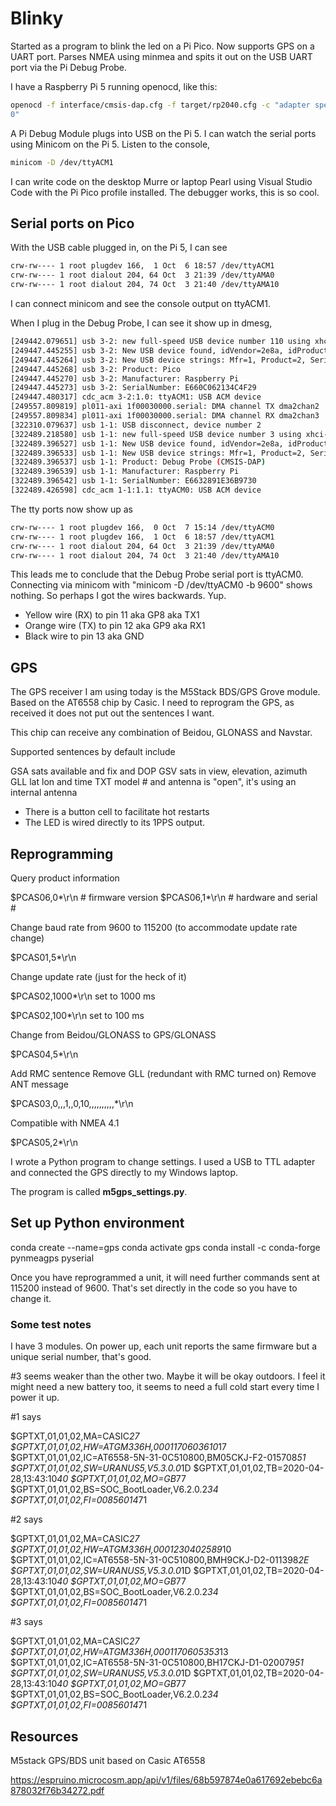 # Blinky

Started as a program to blink the led on a Pi Pico.
Now supports GPS on a UART port.
Parses NMEA using minmea and spits it out
on the USB UART port via the Pi Debug Probe.

I have a Raspberry Pi 5 running openocd, like this:

```bash
openocd -f interface/cmsis-dap.cfg -f target/rp2040.cfg -c "adapter speed 5000" -c "bindto 0.0.0.
0"
```

A Pi Debug Module plugs into USB on the Pi 5. I can watch the serial ports using Minicom on the Pi 5.
Listen to the console,

```bash
minicom -D /dev/ttyACM1
```

I can write code on the desktop Murre or laptop Pearl
using Visual Studio Code with the Pi Pico profile installed.
The debugger works, this is so cool.

## Serial ports on Pico

With the USB cable plugged in, on the Pi 5, I can see

```bash
crw-rw---- 1 root plugdev 166,  1 Oct  6 18:57 /dev/ttyACM1
crw-rw---- 1 root dialout 204, 64 Oct  3 21:39 /dev/ttyAMA0
crw-rw---- 1 root dialout 204, 74 Oct  3 21:40 /dev/ttyAMA10
```

I can connect minicom and see the console output on ttyACM1.

When I plug in the Debug Probe, I can see it show up in dmesg,

```bash
[249442.079651] usb 3-2: new full-speed USB device number 110 using xhci-hcd
[249447.445255] usb 3-2: New USB device found, idVendor=2e8a, idProduct=000a, bcdDevice= 1.00
[249447.445264] usb 3-2: New USB device strings: Mfr=1, Product=2, SerialNumber=3
[249447.445268] usb 3-2: Product: Pico
[249447.445270] usb 3-2: Manufacturer: Raspberry Pi
[249447.445273] usb 3-2: SerialNumber: E660C062134C4F29
[249447.480317] cdc_acm 3-2:1.0: ttyACM1: USB ACM device
[249557.809819] pl011-axi 1f00030000.serial: DMA channel TX dma2chan2
[249557.809834] pl011-axi 1f00030000.serial: DMA channel RX dma2chan3
[322310.079637] usb 1-1: USB disconnect, device number 2
[322489.218580] usb 1-1: new full-speed USB device number 3 using xhci-hcd
[322489.396527] usb 1-1: New USB device found, idVendor=2e8a, idProduct=000c, bcdDevice= 1.01
[322489.396533] usb 1-1: New USB device strings: Mfr=1, Product=2, SerialNumber=3
[322489.396537] usb 1-1: Product: Debug Probe (CMSIS-DAP)
[322489.396539] usb 1-1: Manufacturer: Raspberry Pi
[322489.396542] usb 1-1: SerialNumber: E6632891E36B9730
[322489.426598] cdc_acm 1-1:1.1: ttyACM0: USB ACM device
```

The tty ports now show up as

```bash
crw-rw---- 1 root plugdev 166,  0 Oct  7 15:14 /dev/ttyACM0
crw-rw---- 1 root plugdev 166,  1 Oct  6 18:57 /dev/ttyACM1
crw-rw---- 1 root dialout 204, 64 Oct  3 21:39 /dev/ttyAMA0
crw-rw---- 1 root dialout 204, 74 Oct  3 21:40 /dev/ttyAMA10
```

This leads me to conclude that the Debug Probe serial port is ttyACM0.
Connecting via minicom with "minicom -D /dev/ttyACM0 -b 9600" shows nothing. So perhaps I got the wires backwards. Yup. 

* Yellow wire (RX) to pin 11 aka GP8 aka TX1
* Orange wire (TX) to pin 12 aka GP9 aka RX1
* Black wire to pin 13 aka GND

## GPS

The GPS receiver I am using today is the M5Stack BDS/GPS Grove module. Based on the AT6558 chip by Casic.
I need to reprogram the GPS, as received it does not
put out the sentences I want.

This chip can receive any combination of Beidou, GLONASS
and Navstar.

Supported sentences by default include

GSA sats available and fix and DOP
GSV sats in view, elevation, azimuth
GLL lat lon and time
TXT model # and antenna is "open", it's using an internal antenna

* There is a button cell to facilitate hot restarts
* The LED is wired directly to its 1PPS output.

## Reprogramming

Query product information

$PCAS06,0*<cs>\r\n # firmware version
$PCAS06,1*<cs>\r\n # hardware and serial #

Change baud rate from 9600 to 115200 (to accommodate update rate change)

$PCAS01,5*<cs>\r\n

Change update rate (just for the heck of it)

$PCAS02,1000*<cs>\r\n set to 1000 ms

$PCAS02,100*<cs>\r\n set to 100 ms

Change from Beidou/GLONASS to GPS/GLONASS

$PCAS04,5*<cs>\r\n

Add RMC sentence
Remove GLL (redundant with RMC turned on)
Remove ANT message

$PCAS03,0,,,1,,0,10,,,,,,,,,,*<cs>\r\n

Compatible with NMEA 4.1

$PCAS05,2*<cs>\r\n

I wrote a Python program to change settings.
I used a USB to TTL adapter and connected the 
GPS directly to my Windows laptop.

The program is called **m5gps_settings.py**.

## Set up Python environment

conda create --name=gps
conda activate gps
conda install -c conda-forge pynmeagps pyserial

Once you have reprogrammed a unit, it will
need further commands sent at 115200 instead of 9600.
That's set directly in the code so you have to change it.

### Some test notes

I have 3 modules. On power up, each unit reports the same firmware but a unique serial number, that's good.

#3 seems weaker than the other two. Maybe it will be okay outdoors. I feel it might need a new battery too, it seems
to need a full cold start every time I power it up.

#1 says

$GPTXT,01,01,02,MA=CASIC*27
$GPTXT,01,01,02,HW=ATGM336H,0001170603610*17
$GPTXT,01,01,02,IC=AT6558-5N-31-0C510800,BM05CKJ-F2-015708*51
$GPTXT,01,01,02,SW=URANUS5,V5.3.0.0*1D
$GPTXT,01,01,02,TB=2020-04-28,13:43:10*40
$GPTXT,01,01,02,MO=GB*77
$GPTXT,01,01,02,BS=SOC_BootLoader,V6.2.0.2*34
$GPTXT,01,01,02,FI=00856014*71

#2 says

$GPTXT,01,01,02,MA=CASIC*27
$GPTXT,01,01,02,HW=ATGM336H,0001230402589*10
$GPTXT,01,01,02,IC=AT6558-5N-31-0C510800,BMH9CKJ-D2-011398*2E
$GPTXT,01,01,02,SW=URANUS5,V5.3.0.0*1D
$GPTXT,01,01,02,TB=2020-04-28,13:43:10*40
$GPTXT,01,01,02,MO=GB*77
$GPTXT,01,01,02,BS=SOC_BootLoader,V6.2.0.2*34
$GPTXT,01,01,02,FI=00856014*71

#3 says

$GPTXT,01,01,02,MA=CASIC*27
$GPTXT,01,01,02,HW=ATGM336H,0001170605353*13
$GPTXT,01,01,02,IC=AT6558-5N-31-0C510800,BH17CKJ-D1-020079*51
$GPTXT,01,01,02,SW=URANUS5,V5.3.0.0*1D
$GPTXT,01,01,02,TB=2020-04-28,13:43:10*40
$GPTXT,01,01,02,MO=GB*77
$GPTXT,01,01,02,BS=SOC_BootLoader,V6.2.0.2*34
$GPTXT,01,01,02,FI=00856014*71

## Resources

M5stack GPS/BDS unit based on Casic AT6558

https://espruino.microcosm.app/api/v1/files/68b597874e0a617692ebebc6a878032f76b34272.pdf

